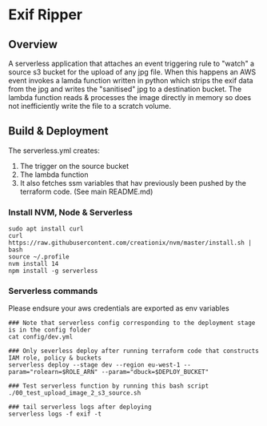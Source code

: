 # Exif Ripper

## Overview
A serverless application that attaches an event triggering rule to "watch" a source s3 bucket for the upload of any jpg file. When this happens an AWS event invokes a lamda function written in python which strips the exif data from the jpg and writes the "sanitised" jpg to a destination bucket. The lambda function reads & processes the image directly in memory so does not inefficiently write the file to a scratch volume.

## Build & Deployment
The serverless.yml creates:
1. The trigger on the source bucket
2. The lambda function
3. It also fetches ssm variables that hav previously been pushed by the terraform code. (See main README.md)


### Install NVM, Node & Serverless
```
sudo apt install curl
curl https://raw.githubusercontent.com/creationix/nvm/master/install.sh | bash
source ~/.profile
nvm install 14
npm install -g serverless
```

### Serverless commands
Please endsure your aws credentials are exported as env variables
```
### Note that serverless config corresponding to the deployment stage is in the config folder
cat config/dev.yml

### Only severless deploy after running terraform code that constructs IAM role, policy & buckets
serverless deploy --stage dev --region eu-west-1 --param="rolearn=$ROLE_ARN" --param="dbuck=$DEPLOY_BUCKET"

### Test serverless function by running this bash script
./00_test_upload_image_2_s3_source.sh

### tail serverless logs after deploying
serverless logs -f exif -t
```
